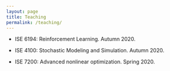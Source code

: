 ```yaml
---
layout: page
title: Teaching
permalink: /teaching/
---
```



- ISE 6194: Reinforcement Learning. Autumn 2020. 

- ISE 4100: Stochastic Modeling and Simulation. Autumn 2020. 


- ISE 7200: Advanced nonlinear optimization. Spring 2020. 


